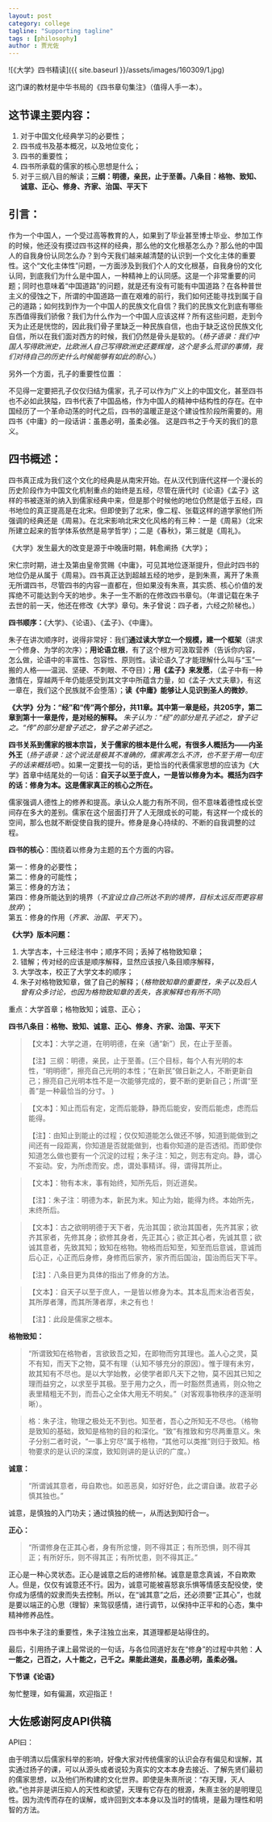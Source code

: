 ```yaml
---
layout: post
category: college
tagline: "Supporting tagline"
tags : [philosophy]
author : 贾光佐
---
```





![《大学》四书精读]({{ site.baseurl }}/assets/images/160309/1.jpg) 

这门课的教材是中华书局的《四书章句集注》（值得人手一本）。
 
## 这节课主要内容：

1. 对于中国文化经典学习的必要性；
2. 四书成书及基本概况，以及地位变化；
3. 四书的重要性；
4. 四书所承载的儒家的核心思想是什么；
5. 对于三纲八目的解读；**三纲：明德，亲民，止于至善。八条目：格物、致知、诚意、正心、修身、齐家、治国、平天下**

## 引言：

作为一个中国人，一个受过高等教育的人，如果到了毕业甚至博士毕业、参加工作的时候，他还没有摸过四书这样的经典，那么他的文化根基怎么办？那么他的中国人的自我身份认同怎么办？到今天我们越来越清楚的认识到一个文化主体的重要性。这个“文化主体性”问题，一方面涉及到我们个人的文化根基，自我身份的文化认同，到底我们为什么是中国人，一种精神上的认同感。这是一个非常重要的问题；同时也意味着“中国道路”的问题，就是还有没有可能有中国道路？在各种普世主义的侵蚀之下，所谓的中国道路一直在艰难的前行，我们如何还能寻找到属于自己的道路；如何找到作为一个中国人的民族文化自信？我们的民族文化到底有哪些东西值得我们骄傲？我们为什么作为一个中国人应该这样？所有这些问题，走到今天为止还是恍惚的，因此我们骨子里缺乏一种民族自信，也由于缺乏这份民族文化自信，所以在我们面对西方的时候，我们仍然是骨头是软的。（*杨子语录：我们中国人写得欧洲史，比欧洲人自己写得欧洲史还要辉煌，这个是多么荒谬的事情，我们对待自己的历史什么时候能够有如此的耐心。*）

另外一个方面，孔子的重要性位置 ：

不见得一定要把孔子仅仅归结为儒家，孔子可以作为广义上的中国文化，甚至四书也不必如此狭隘，四书代表了中国品格，作为中国人的精神中结构性的存在。在中国经历了一个革命动荡的时代之后，四书的温暖正是这个建设性阶段所需要的。用四书《中庸》的一段话讲：虽愚必明，虽柔必强。
这是四书之于今天的我们的意义。
 
## 四书概述：

四书真正成为我们这个文化的经典是从南宋开始。在从汉代到唐代这样一个漫长的历史阶段作为中国文化机制重点的始终是五经，尽管在唐代时《论语》《孟子》这样的书被逐渐的纳入到儒家经典中来，但是那个时候他的地位仍然是低于五经，四书地位的真正提高是在北宋。但即使到了北宋，像二程、张载这样的道学家他们所强调的经典还是《周易》。在北宋影响北宋文化风格的有三种：一是《周易》（北宋所建立起来的哲学体系依然是易学哲学）；二是《春秋》，第三就是《周礼》。

《大学》发生最大的改变是源于中晚唐时期，韩愈阐扬《大学》；

宋仁宗时期，进士及第由皇帝赏赐《中庸》，可见其地位逐渐提升，但此时四书的地位仍是从属于《周易》。四书真正达到超越五经的地步，是到朱熹，离开了朱熹无所谓四书，尽管四书的内容一直都在，但如果没有朱熹，其实质、核心价值的发挥绝不可能达到今天的地步。朱子一生不断的在修改四书章句。（年谱记载在朱子去世的前一天，他还在修改《大学》章句。朱子曾说：四子者，六经之阶梯也。）
 
**四书顺序：**《大学》、《论语》、《孟子》、《中庸》。

朱子在讲次顺序时，说得非常好：我们**通过读大学立一个规模，建一个框架**（讲求一个修身、为学的次序）；**用论语立根**，有了这个根方可汲取营养（告诉你内容，怎么做，论语中的丰富性、包容性、原则性。读论语久了才能理解什么叫与“玉”一搬的人格——温润、坚硬、不刺眼、不夺目）；**用《孟子》来发愿**，（孟子中有一种激情在，穿越两千年仍能感受到其文字中所蕴含力量，如《孟子·大丈夫章》，有这一章在，我们这个民族就不会堕落）；**读《中庸》能够让人见识到圣人的微妙**。

**《大学》分为：“经”和“传”两个部分，共11章。其中第一章是经，共205字，第二章到第十一章是传，是对经的解释。** *朱子认为：“经”的部分是孔子述之，曾子记之。“传”的部分是曾子述之，曾子之弟子述之。*

**四书关系到儒家的根本宗旨，关于儒家的根本是什么呢，有很多人概括为——内圣外王**（*扬子语录：这个说法是极其不准确的，儒家再怎么不济，也不至于用一句庄子的话来概括吧*）。如果一定要找一句的话，更恰当的代表儒家思想的应该为《大学》首章中结尾处的一句话：**自天子以至于庶人，一是皆以修身为本。概括为四字的话：修身为本。这是儒家真正的核心之所在。**

儒家强调人德性上的修养和提高。承认众人能力有所不同，但不意味着德性成长空间存在多大的差别。儒家在这个层面打开了人无限成长的可能，有这样一个成长的空间，那么也就不断促使自我的提升。修身是身心持续的、不断的自我调整的过程。
 
**四书的核心**：围绕着以修身为主题的五个方面的内容。

第一：修身的必要性；  
第二：修身的可能性；  
第三：修身的方法；  
第四：修身所能达到的境界（*不宜设立自己所达不到的境界，目标太远反而更容易放弃*）；  
第五：修身的作用（*齐家、治国、平天下*）。

**《大学》版本问题：**

1. 大学古本，十三经注书中；顺序不同；丢掉了格物致知章；
2. 错解；传对经的应该是顺序解释，显然应该按八条目顺序解释，
3. 大学改本，校正了大学文本的顺序；
4. 朱子对格物致知章，做了自己的解释；（*格物致知章的重要性，朱子以及后人曾有众多讨论，也因为格物致知章的丢失，各家解释也有所不同*）

重点：大学首章；格物致知；诚意、正心；

**四书八条目：格物、致知、诚意、正心、修身、齐家、治国、平天下**
 
> 【文本】：大学之道，在明明德，在亲（通“新”）民，在止于至善。   
> 
> 【注】三纲：明德，亲民，止于至善。(三个目标，每个人有光明的本性，“明明德”，擦亮自己光明的本性；“在新民”做日新之人，不断更新自己；擦亮自己光明本性不是一次能够完成的，要不断的更新自己；所谓“至善”是一种最恰当的分寸。 ) 
 
> 【文本】：知止而后有定，定而后能静，静而后能安，安而后能虑，虑而后能得。
> 
> 【注】：由知止到能止的过程；仅仅知道能怎么做还不够，知道到能做到之间还有一段距离，你知道是否就能做到，也看你知道的是否透彻。而即使你知道怎么做也要有一个沉淀的过程；朱子注：知之，则志有定向。静，谓心不妄动。安，为所虑而安。虑，谓处事精详。得，谓得其所止。
 
> 【文本】：物有本末，事有始终，知所先后，则近道矣。
> 
> 【注】：朱子注：明德为本，新民为末。知止为始，能得为终。本始所先，末终所后。
 
> 【文本】：古之欲明明德于天下者，先治其国；欲治其国者，先齐其家；欲齐其家者，先修其身；欲修其身者，先正其心；欲正其心者，先诚其意；欲诚其意者，先致其知；致知在格物。物格而后知至，知至而后意诚，意诚而后心正，心正而后身修，身修而后家齐，家齐而后国治，国治而后天下平。
> 
> 【注】：八条目更为具体的指出了修身的方法。
 
> 【文本】：自天子以至于庶人，一是皆以修身为本。其本乱而末治者否矣，其所厚者薄，而其所薄者厚，未之有也！
> 
> 【注】：此段是儒家之根本。
 
**格物致知：**

> “所谓致知在格物者，言欲致吾之知，在即物而穷其理也。盖人心之灵，莫不有知，而天下之物，莫不有理（认知不够充分的原因）。惟于理有未穷，故其知有不尽也。是以大学始教，必使学者即凡天下之物，莫不因其已知之理而益穷之，以求至乎其极。至于用力之久，而一时豁然贯通焉，则众物之表里精粗无不到，而吾心之全体大用无不明矣。”（对客观事物秩序的逐渐明晰）。

> 格：朱子注，物理之极处无不到也。知至者，吾心之所知无不尽也。（格物是致知的基础，致知是格物的目的和深化。“致”有推致和穷尽两重意义。朱子分别二者时说，“一事上穷尽”属于格物，“其他可以类推”则归于致知。格物要求的是认识的深度，致知则讲的是认识的广度。）

**诚意：**

> “所谓诚其意者，毋自欺也。如恶恶臭，如好好色，此之谓自谦。故君子必慎其独也。”

诚意，是慎独的入门功夫；通过慎独的统一，从而达到知行合一。
 
**正心：**

> “所谓修身在正其心者，身有所忿懥，则不得其正；有所恐惧，则不得其正；有所好乐，则不得其正；有所忧患，则不得其正。”

正心是一种心灵状态。正心是诚意之后的进修阶梯。诚意是意念真诚，不自欺欺人。但是，仅仅有诚意还不行。因为，诚意可能被喜怒哀乐惧等情感支配役使，使你成为感情的奴隶而失去控制。所以，在“诚其意”之后，还必须要“正其心”，也就是要以端正的心思（理智）来驾驭感情，进行调节，以保持中正平和的心态，集中精神修养品性。
 
四书中朱子注的重要性，朱子注独立出来，其道理都是站得住的。
 
最后，引用扬子课上最常说的一句话，与各位同道好友在“修身”的过程中共勉：**人一能之，己百之，人十能之，己千之。果能此道矣，虽愚必明，虽柔必强。**

**下节课《论语》**

匆忙整理，如有偏漏，欢迎指正！

## 大佐感谢阿皮API供稿

API曰：

由于明清以后儒家科举的影响，好像大家对传统儒家的认识会存有偏见和误解，其实通过扬子的课，可以从源头或者说较为真实的文本本身去接近、了解先贤们最初的儒家思想，以及他们所构建的文化世界。即使是朱熹所说：“存天理，灭人欲。”也并非是讲压抑人的天性和欲望，天理有它存在的根源，朱熹主张的是明理见性。因为流传而存在的误解，或许回到文本本身以及当时的情境，是最为理性和明智的方法。